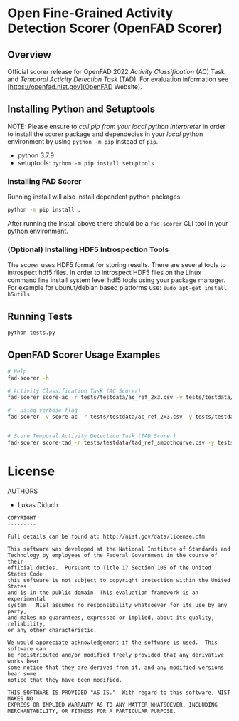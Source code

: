 # Open Fine-Grained Activity Detection Scorer (OpenFAD Scorer)

## Overview

Official scorer release for OpenFAD 2022 _Activity Classification_ (AC) Task and
_Temporal Acticity Detection Task_ (TAD).  For evaluation information see
[https://openfad.nist.gov](OpenFAD Website).

## Installing Python and Setuptools

NOTE: Please ensure to _call pip from your local python interpreter_ in order
to install the scorer package and dependecies in your _local_ python
environment by using `python -m pip` instead of `pip`.

- python 3.7.9
- setuptools: `python -m pip install setuptools`

### Installing FAD Scorer

Running install will also install dependent python packages.

```bash
python -m pip install .
```

After running the install above there should be a `fad-scorer` CLI tool in your
python environment.

### (Optional) Installing HDF5 Introspection Tools

The scorer uses HDF5 format for storing results. There are several tools to
introspect hdf5 files. In order to introspect HDF5 files on the Linux command
line install system level hdf5 tools using your package manager.  For example
for ubunut/debian based platforms use: `sudo apt-get install h5utils`

## Running Tests

```bash
python tests.py
```

## OpenFAD Scorer Usage Examples 

```bash
# Help
fad-scorer -h

# Activity Classification Task (AC Scorer)
fad-scorer score-ac -r tests/testdata/ac_ref_2x3.csv -y tests/testdata/ac_hyp_2x3_1fp.csv -o tmp

# - using verbose flag
fad-scorer -v score-ac -r tests/testdata/ac_ref_2x3.csv -y tests/testdata/ac_hyp_2x3_1fp.csv -o tmp


# Score Temporal Activity Detection Task (TAD Scorer)
fad-scorer score-tad -r tests/testdata/tad_ref_smoothcurve.csv -y tests/testdata/tad_hyp_smoothcurve.csv
```

# License

AUTHORS
- Lukas Diduch

```
COPYRIGHT
---------

Full details can be found at: http://nist.gov/data/license.cfm

This software was developed at the National Institute of Standards and
Technology by employees of the Federal Government in the course of their
official duties.  Pursuant to Title 17 Section 105 of the United States Code
this software is not subject to copyright protection within the United States
and is in the public domain. This evaluation framework is an experimental
system.  NIST assumes no responsibility whatsoever for its use by any party,
and makes no guarantees, expressed or implied, about its quality, reliability,
or any other characteristic.

We would appreciate acknowledgement if the software is used.  This software can
be redistributed and/or modified freely provided that any derivative works bear
some notice that they are derived from it, and any modified versions bear some
notice that they have been modified.

THIS SOFTWARE IS PROVIDED "AS IS."  With regard to this software, NIST MAKES NO
EXPRESS OR IMPLIED WARRANTY AS TO ANY MATTER WHATSOEVER, INCLUDING
MERCHANTABILITY, OR FITNESS FOR A PARTICULAR PURPOSE.
```
